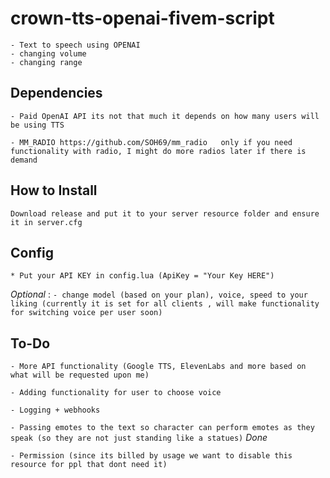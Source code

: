# crown-tts-openai-fivem-script
```Script that will OpenAI API for text to speech. Mainly made for speech impeded users so they could basically talk.
- Text to speech using OPENAI
- changing volume
- changing range
  ```

## Dependencies
```- Paid OpenAI API its not that much it depends on how many users will be using TTS```

```- MM_RADIO https://github.com/SOH69/mm_radio   only if you need functionality with radio, I might do more radios later if there is demand```



## How to Install
```Download release and put it to your server resource folder and ensure it in server.cfg```


## Config
```* Put your API KEY in config.lua (ApiKey = "Your Key HERE") ```

*Optional* :
```- change model (based on your plan), voice, speed to your liking (currently it is set for all clients , will make functionality for switching voice per user soon)```

## To-Do
```- More API functionality (Google TTS, ElevenLabs and more based on what will be requested upon me)```

```- Adding functionality for user to choose voice```

```- Logging + webhooks```

```- Passing emotes to the text so character can perform emotes as they speak (so they are not just standing like a statues)```  *Done*

``` - Permission (since its billed by usage we want to disable this resource for ppl that dont need it) ```
